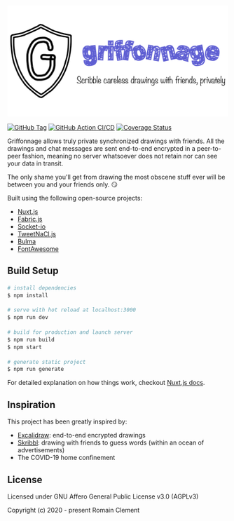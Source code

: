<div align="center" style="display:flex;flex-direction:column;">
  <a href="https://griffonnage.now.sh">
    <img src="./static/banner.png" alt="Griffonnage: Scribble careless drawings with friends, privately" />
  </a>
</div>

[![GitHub Tag](https://img.shields.io/github/tag/griffonnage/web.svg)](https://github.com/griffonnage/web/releases/latest)
[![GitHub Action CI/CD](https://github.com/griffonnage/web/workflows/CI/CD/badge.svg)](https://github.com/griffonnage/web/actions?query=workflow%3A%22CI%2FCD%22)
[![Coverage Status](https://img.shields.io/codecov/c/github/griffonnage/web)](https://codecov.io/gh/griffonnage/web)

Griffonnage allows truly private synchronized drawings with friends.
All the drawings and chat messages are sent end-to-end encrypted in a
peer-to-peer fashion, meaning no server whatsoever does not retain nor
can see your data in transit.

The only shame you'll get from drawing the most obscene stuff ever
will be between you and your friends only. 😏

Built using the following open-source projects:

- [Nuxt.js](https://nuxtjs.org)
- [Fabric.js](http://fabricjs.com/)
- [Socket-io](https://socket.io)
- [TweetNaCl.js](https://tweetnacl.js.org)
- [Bulma](https://bulma.io)
- [FontAwesome](https://fontawesome.com)

## Build Setup

```bash
# install dependencies
$ npm install

# serve with hot reload at localhost:3000
$ npm run dev

# build for production and launch server
$ npm run build
$ npm start

# generate static project
$ npm run generate
```

For detailed explanation on how things work, checkout [Nuxt.js docs](https://nuxtjs.org).

## Inspiration

This project has been greatly inspired by:

- [Excalidraw](https://excalidraw.com): end-to-end encrypted drawings
- [Skribbl](https://skribbl.io): drawing with friends to guess words (within an ocean of advertisements)
- The COVID-19 home confinement

## License

Licensed under GNU Affero General Public License v3.0 (AGPLv3)

Copyright (c) 2020 - present Romain Clement
